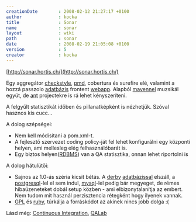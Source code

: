 ```yaml
---
creationDate        : 2008-02-12 21:27:17 +0100 
author              : kocka 
title               : Sonar 
name                : sonar 
layout              : wiki 
path                : sonar 
date                : 2008-02-19 21:05:08 +0100 
version             : 5 
creator             : kocka 
---
```

[http://sonar.hortis.ch/](http://sonar.hortis.ch/)

Egy aggregátor [checkstyle](checkstyle.html), [pmd](PMD.html), cobertura és surefire elé, valamint a hozzá passzolo [adatbázis](RDBMS.html) frontent [webapp](webapp.html). Alapból [mavennel](maven/maven2.html) muzsikál együt, de [ant](ant.html) projectekre is rá lehet kényszeríteni.

A felgyűlt statisztikát időben és pillanatképként is nézhetjük. Szóval hasznos kis cucc...

A dolog szépségei:

*   Nem kell módisítani a pom.xml-t.
*   A fejlesztő szervezet coding policy-ját fel lehet konfigurálni egy központi helyen, ami mellesleg elég felhasználóbarát is.
*   Egy biztos helyen([RDBMS](RDBMS.html)) van a QA statisztika, onnan lehet riportolni is

A dolog hátulütői:

*   Sajnos az 1.0-ás széria kicsit bétás. A [derby](Derby.html) [adatbázissal](RDBMS.html) elszáll, a [postgresql](PostgreSQL.html)-lel el sem indul, [mysql](MySQL.html)-lel pedig bár megyeget, de rémes hibaüzeneteket dobál setup közben - ami elbizonytalanítja az embert. Nem tudom mit használ perzisztencia rétegként hogy ilyenek vannak.
*   [GPL](GPL.html) és [ruby](ruby.html), túrkálja a forráskódot az akinek nincs jobb dolga :(


Lásd még: [Continuous Integration](Continuous%20Integration.html), [QALab](qalab.html)


